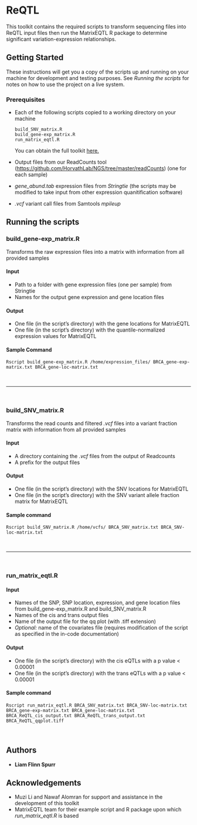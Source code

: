 # ReQTL

This toolkit contains the required scripts to transform sequencing files into ReQTL input files then run the MatrixEQTL R package to determine significant variation-expression relationships.

## Getting Started

These instructions will get you a copy of the scripts up and running on your machine for development and testing purposes. See *Running the scripts* for notes on how to use the project on a live system.

### Prerequisites

* Each of the following scripts copied to a working directory on your machine

	```
	build_SNV_matrix.R
	build_gene-exp_matrix.R
	run_matrix_eqtl.R
	```
	You can obtain the full toolkit [here.](https://github.com/HorvathLab/ReQTL/archive/master.zip)
* Output files from our ReadCounts tool (https://github.com/HorvathLab/NGS/tree/master/readCounts) (one for each sample)

* *gene_abund.tab* expression files from *Stringtie* (the scripts may be modified to take input from other expression quanitification software)
* *.vcf* variant call files from Samtools *mpileup* 

## Running the scripts


### build\_gene-exp_matrix.R

Transforms the raw expression files into a matrix with information from all provided samples

#### Input
* Path to a folder with gene expression files (one per sample) from Stringtie
* Names for the output gene expression and gene location files


#### Output
* One file (in the script’s directory) with the gene locations for MatrixEQTL 
* One file (in the script’s directory) with the quantile-normalized expression values for MatrixEQTL

#### Sample Command
```
Rscript build_gene-exp_matrix.R /home/expression_files/ BRCA_gene-exp-matrix.txt BRCA_gene-loc-matrix.txt
```

&nbsp;

***

&nbsp;

### build\_SNV_matrix.R

Transforms the read counts and filtered *.vcf* files into a variant fraction matrix with information from all provided samples

#### Input
* A directory containing the *.vcf* files from the output of Readcounts	
* A prefix for the output files


#### Output
* One file (in the script’s directory) with the SNV locations for MatrixEQTL 
* One file (in the script’s directory) with the SNV variant allele fraction matrix for MatrixEQTL


#### Sample command
```
Rscript build_SNV_matrix.R /home/vcfs/ BRCA_SNV_matrix.txt BRCA_SNV-loc-matrix.txt
```
&nbsp;

***

&nbsp;

### run\_matrix_eqtl.R

#### Input

* Names of the SNP, SNP location, expression, and gene location files from build_gene-exp_matrix.R and build_SNV_matrix.R
* Names of the cis and trans output files
* Name of the output file for the qq plot (with .tiff extension)
* *Optional:* name of the covariates file (requires modification of the script as specified in the in-code documentation) 

#### Output
* One file (in the script’s directory) with the cis eQTLs with a p value < 0.00001
* One file (in the script’s directory) with the trans eQTLs with a p value < 0.00001


#### Sample command
```
Rscript run_matrix_eqtl.R BRCA_SNV_matrix.txt BRCA_SNV-loc-matrix.txt BRCA_gene-exp-matrix.txt BRCA_gene-loc-matrix.txt BRCA_ReQTL_cis_output.txt BRCA_ReQTL_trans_output.txt BRCA_ReQTL_qqplot.tiff
```
&nbsp;

## Authors

* **Liam Flinn Spurr**

## Acknowledgements

* Muzi Li and Nawaf Alomran for support and assistance in the development of this toolkit
* MatrixEQTL team for their example script and R package upon which *run\_matrix_eqtl.R* is based
